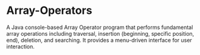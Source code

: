 # Array-Operators
A Java console-based Array Operator program that performs fundamental array operations including traversal, insertion (beginning, specific position, end), deletion, and searching. It provides a menu-driven interface for user interaction.
